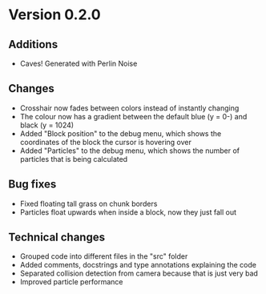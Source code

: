 # Version 0.2.0

## Additions

- Caves! Generated with Perlin Noise

## Changes

- Crosshair now fades between colors instead of instantly changing
- The colour now has a gradient between the default blue (y = 0-) and black (y = 1024)
- Added "Block position" to the debug menu, which shows the coordinates of the block the cursor is hovering over
- Added "Particles" to the debug menu, which shows the number of particles that is being calculated

## Bug fixes

- Fixed floating tall grass on chunk borders
- Particles float upwards when inside a block, now they just fall out

## Technical changes

- Grouped code into different files in the "src" folder
- Added comments, docstrings and type annotations explaining the code
- Separated collision detection from camera because that is just very bad
- Improved particle performance
